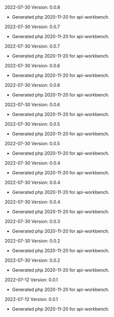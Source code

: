 2022-07-30 Version: 0.0.8
- Generated php 2020-11-20 for api-workbench.

2022-07-30 Version: 0.0.7
- Generated php 2020-11-20 for api-workbench.

2022-07-30 Version: 0.0.7
- Generated php 2020-11-20 for api-workbench.

2022-07-30 Version: 0.0.6
- Generated php 2020-11-20 for api-workbench.

2022-07-30 Version: 0.0.6
- Generated php 2020-11-20 for api-workbench.

2022-07-30 Version: 0.0.6
- Generated php 2020-11-20 for api-workbench.

2022-07-30 Version: 0.0.5
- Generated php 2020-11-20 for api-workbench.

2022-07-30 Version: 0.0.5
- Generated php 2020-11-20 for api-workbench.

2022-07-30 Version: 0.0.4
- Generated php 2020-11-20 for api-workbench.

2022-07-30 Version: 0.0.4
- Generated php 2020-11-20 for api-workbench.

2022-07-30 Version: 0.0.4
- Generated php 2020-11-20 for api-workbench.

2022-07-30 Version: 0.0.3
- Generated php 2020-11-20 for api-workbench.

2022-07-30 Version: 0.0.2
- Generated php 2020-11-20 for api-workbench.

2022-07-30 Version: 0.0.2
- Generated php 2020-11-20 for api-workbench.

2022-07-12 Version: 0.0.1
- Generated php 2020-11-20 for api-workbench.

2022-07-12 Version: 0.0.1
- Generated php 2020-11-20 for api-workbench.

